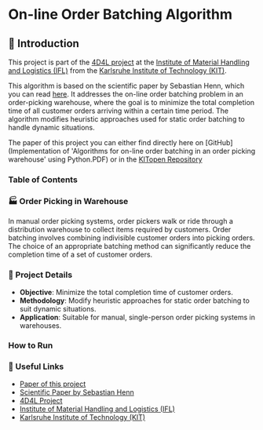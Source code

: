 # On-line Order Batching Algorithm
## :blue_book: Introduction

This project is part of the [4D4L project](https://www.ifl.kit.edu/forschungsprojekte_5762.php) at the [Institute of Material Handling and Logistics (IFL)](https://www.ifl.kit.edu/index.php) from the [Karlsruhe Institute of Technology (KIT)](https://www.kit.edu/).

This algorithm is based on the scientific paper by Sebastian Henn, which you can read [here](https://www.sciencedirect.com/science/article/pii/S0305054812000020/).
It addresses the on-line order batching problem in an order-picking warehouse, where the goal is to minimize the total completion time of all customer orders arriving within a certain time period. The algorithm modifies heuristic approaches used for static order batching to handle dynamic situations.

The paper of this project you can either find directly here on [GitHub](Implementation of 'Algorithms for on-line order batching in an order picking warehouse' using Python.PDF) or in the [KITopen Repository](https://publikationen.bibliothek.kit.edu/1000172331)

### Table of Contents

### :factory: Order Picking in Warehouse

In manual order picking systems, order pickers walk or ride through a distribution warehouse to collect items required by customers. Order batching involves combining indivisible customer orders into picking orders. The choice of an appropriate batching method can significantly reduce the completion time of a set of customer orders.

### :scroll: Project Details

- **Objective**: Minimize the total completion time of customer orders.
- **Methodology**: Modify heuristic approaches for static order batching to suit dynamic situations.
- **Application**: Suitable for manual, single-person order picking systems in warehouses.

###  How to Run




### :link: Useful Links
- [Paper of this project](https://publikationen.bibliothek.kit.edu/1000172331)
- [Scientific Paper by Sebastian Henn](https://www.sciencedirect.com/science/article/pii/S0305054812000020/)
- [4D4L Project](https://www.ifl.kit.edu/forschungsprojekte_5762.php)
- [Institute of Material Handling and Logistics (IFL)](https://www.ifl.kit.edu/index.php)
- [Karlsruhe Institute of Technology (KIT)](https://www.kit.edu/)
